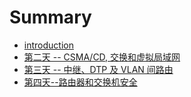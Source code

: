 # Summary

* [introduction](README.md)
* [第二天 -- CSMA/CD, 交换和虚拟局域网](2nd_chapter.md)
* [第三天 -- 中继、DTP 及 VLAN 间路由](3rd_day.md)
* [第四天--路由器和交换机安全](chapter04.md)

